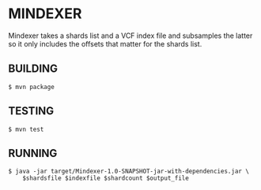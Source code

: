 # MINDEXER

Mindexer takes a shards list and a VCF index file and subsamples the latter so
it only includes the offsets that matter for the shards list.

## BUILDING

```
$ mvn package
```

## TESTING

```
$ mvn test
```

## RUNNING

```
$ java -jar target/Mindexer-1.0-SNAPSHOT-jar-with-dependencies.jar \
    $shardsfile $indexfile $shardcount $output_file
```
